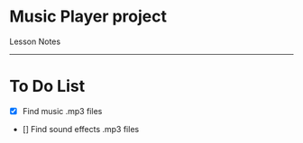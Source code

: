 # Music Player project
Lesson Notes 


---
# To Do List

- [X] Find music .mp3 files
- [] Find sound effects .mp3 files